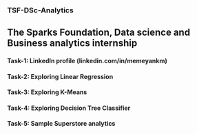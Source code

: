 ### TSF-DSc-Analytics
## The Sparks Foundation,  Data science and Business analytics internship
#### Task-1: LinkedIn profile (linkedin.com/in/memeyankm)
#### Task-2: Exploring Linear Regression
#### Task-3: Exploring K-Means
#### Task-4: Exploring Decision Tree Classifier
#### Task-5: Sample Superstore analytics
